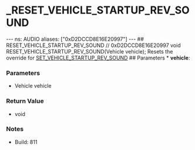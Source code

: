 # _RESET_VEHICLE_STARTUP_REV_SOUND

--- ns: AUDIO aliases: ["0xD2DCCD8E16E20997"] --- ## RESET_VEHICLE_STARTUP_REV_SOUND  // 0xD2DCCD8E16E20997 void RESET_VEHICLE_STARTUP_REV_SOUND(Vehicle vehicle);  Resets the override for [SET_VEHICLE_STARTUP_REV_SOUND](#_0xF1F8157B8C3F171C)  ## Parameters * **vehicle**:

### Parameters
* Vehicle vehicle

### Return Value
* void

### Notes
* Build: 811

